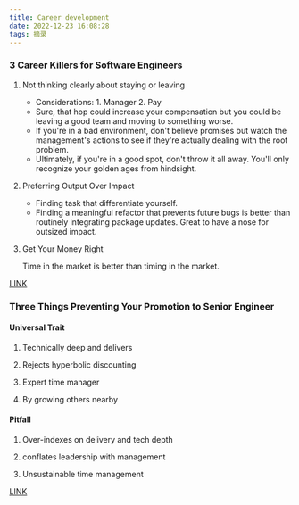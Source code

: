 ```yaml
---
title: Career development
date: 2022-12-23 16:08:28
tags: 摘录
---
```


### 3 Career Killers for Software Engineers

1. Not thinking clearly about staying or leaving

    - Considerations: 1. Manager 2. Pay
    - Sure, that hop could increase your compensation but you could be leaving a good team and moving to something worse.
    - If you're in a bad environment, don't believe promises but watch the management's actions to see if they're actually dealing with the root problem.
    - Ultimately, if you're in a good spot, don't throw it all away. You'll only recognize your golden ages from hindsight.


2. Preferring Output Over Impact

    - Finding task that differentiate yourself.
    - Finding a meaningful refactor that prevents future bugs is better than routinely integrating package updates.
    Great to have a nose for outsized impact.

3. Get Your Money Right

    Time in the market is better than timing in the market.

[LINK](https://www.youtube.com/watch?v=uX719LQBLXw)

### Three Things Preventing Your Promotion to Senior Engineer

#### Universal Trait

1. Technically deep and delivers

2. Rejects hyperbolic discounting

3. Expert time manager

4. By growing others nearby

#### Pitfall

1. Over-indexes on delivery and tech depth

2. conflates leadership with management

3. Unsustainable time management

[LINK](https://www.youtube.com/watch?v=4i5iFlP01mQ)